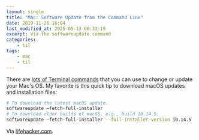 ```yaml
---
layout: single
title: "Mac: Software Update from the Command Line"
date: 2019-11-26 16:04
last_modified_at: 2025-05-13 00:33:19
excerpt: Via the softwareupdate command
categories:
    - til
tags:
    - mac
    - til
---
```


There are [lots of Terminal commands](https://web.archive.org/web/20200916141733/https://github.com/jamf/erase-install-webinar/wiki)
that you can use to change or update your Mac's OS.
My favorite is this quick tip to download macOS updates and installation files:

```bash
# To download the latest macOS update.
softwareupdate —fetch-full-installer
# To download older builds of macOS, e.g., build 10.14.5.
softwareupdate —fetch-full-installer --full-installer-version 10.14.5
```

Via [lifehacker.com](https://lifehacker.com/how-to-download-and-install-older-macos-versions-with-t-1839671161).
